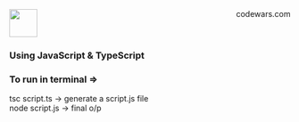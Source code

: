 <div align = "center" style = "display: flex;justify-content: space-between">
    <img src="https://www.codewars.com/packs/assets/logo.61192cf7.svg" width = 50 height = 50/>
    <span color="red" font-size = "50px">codewars.com</span>
</div>

<!-- # <p color="red">codewars.com</p> -->

### <div>Using <span color = "yellow">JavaScript</span> & <span color = "#3498db">TypeScript</span></div>

### <p color = "crimson">To run in terminal => </p>

<p color = "greenyellow">tsc script.ts -> generate a script.js file <br> node script.js -> final o/p</p>
